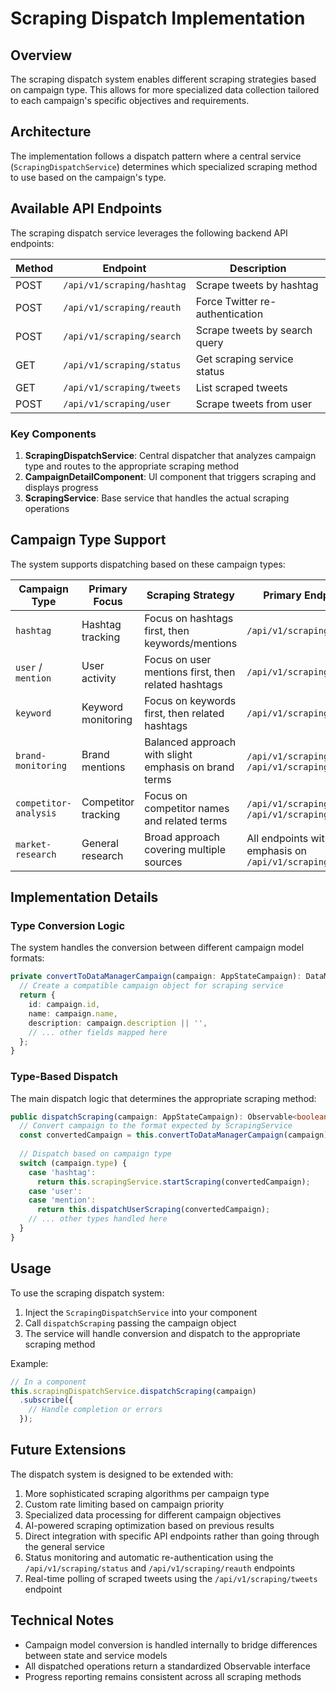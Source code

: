 # Scraping Dispatch Implementation

## Overview

The scraping dispatch system enables different scraping strategies based on campaign type. This allows for more specialized data collection tailored to each campaign's specific objectives and requirements.

## Architecture

The implementation follows a dispatch pattern where a central service (`ScrapingDispatchService`) determines which specialized scraping method to use based on the campaign's type.

## Available API Endpoints

The scraping dispatch service leverages the following backend API endpoints:

| Method | Endpoint | Description |
|--------|---------|-------------|
| POST | `/api/v1/scraping/hashtag` | Scrape tweets by hashtag |
| POST | `/api/v1/scraping/reauth` | Force Twitter re-authentication |
| POST | `/api/v1/scraping/search` | Scrape tweets by search query |
| GET | `/api/v1/scraping/status` | Get scraping service status |
| GET | `/api/v1/scraping/tweets` | List scraped tweets |
| POST | `/api/v1/scraping/user` | Scrape tweets from user |

### Key Components

1. **ScrapingDispatchService**: Central dispatcher that analyzes campaign type and routes to the appropriate scraping method
2. **CampaignDetailComponent**: UI component that triggers scraping and displays progress
3. **ScrapingService**: Base service that handles the actual scraping operations

## Campaign Type Support

The system supports dispatching based on these campaign types:

| Campaign Type | Primary Focus | Scraping Strategy | Primary Endpoints |
|---------------|--------------|-------------------|----------------|
| `hashtag` | Hashtag tracking | Focus on hashtags first, then keywords/mentions | `/api/v1/scraping/hashtag` |
| `user` / `mention` | User activity | Focus on user mentions first, then related hashtags | `/api/v1/scraping/user` |
| `keyword` | Keyword monitoring | Focus on keywords first, then related hashtags | `/api/v1/scraping/search` |
| `brand-monitoring` | Brand mentions | Balanced approach with slight emphasis on brand terms | `/api/v1/scraping/search`, `/api/v1/scraping/hashtag` |
| `competitor-analysis` | Competitor tracking | Focus on competitor names and related terms | `/api/v1/scraping/user`, `/api/v1/scraping/search` |
| `market-research` | General research | Broad approach covering multiple sources | All endpoints with emphasis on `/api/v1/scraping/search` |

## Implementation Details

### Type Conversion Logic

The system handles the conversion between different campaign model formats:

```typescript
private convertToDataManagerCampaign(campaign: AppStateCampaign): DataManagerCampaign {
  // Create a compatible campaign object for scraping service
  return {
    id: campaign.id,
    name: campaign.name,
    description: campaign.description || '',
    // ... other fields mapped here
  };
}
```

### Type-Based Dispatch

The main dispatch logic that determines the appropriate scraping method:

```typescript
public dispatchScraping(campaign: AppStateCampaign): Observable<boolean> {
  // Convert campaign to the format expected by ScrapingService
  const convertedCampaign = this.convertToDataManagerCampaign(campaign);
  
  // Dispatch based on campaign type
  switch (campaign.type) {
    case 'hashtag':
      return this.scrapingService.startScraping(convertedCampaign);
    case 'user':
    case 'mention':
      return this.dispatchUserScraping(convertedCampaign);
    // ... other types handled here
  }
}
```

## Usage

To use the scraping dispatch system:

1. Inject the `ScrapingDispatchService` into your component
2. Call `dispatchScraping` passing the campaign object
3. The service will handle conversion and dispatch to the appropriate scraping method

Example:

```typescript
// In a component
this.scrapingDispatchService.dispatchScraping(campaign)
  .subscribe({
    // Handle completion or errors
  });
```

## Future Extensions

The dispatch system is designed to be extended with:

1. More sophisticated scraping algorithms per campaign type
2. Custom rate limiting based on campaign priority
3. Specialized data processing for different campaign objectives
4. AI-powered scraping optimization based on previous results
5. Direct integration with specific API endpoints rather than going through the general service
6. Status monitoring and automatic re-authentication using the `/api/v1/scraping/status` and `/api/v1/scraping/reauth` endpoints
7. Real-time polling of scraped tweets using the `/api/v1/scraping/tweets` endpoint

## Technical Notes

- Campaign model conversion is handled internally to bridge differences between state and service models
- All dispatched operations return a standardized Observable<boolean> interface
- Progress reporting remains consistent across all scraping methods
